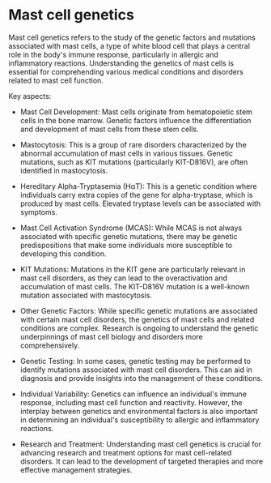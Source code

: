 # Mast cell genetics

Mast cell genetics refers to the study of the genetic factors and mutations associated with mast cells, a type of white blood cell that plays a central role in the body's immune response, particularly in allergic and inflammatory reactions. Understanding the genetics of mast cells is essential for comprehending various medical conditions and disorders related to mast cell function.

Key aspects:

* Mast Cell Development: Mast cells originate from hematopoietic stem cells in the bone marrow. Genetic factors influence the differentiation and development of mast cells from these stem cells.

* Mastocytosis: This is a group of rare disorders characterized by the abnormal accumulation of mast cells in various tissues. Genetic mutations, such as KIT mutations (particularly KIT-D816V), are often identified in mastocytosis.

* Hereditary Alpha-Tryptasemia (HαT): This is a genetic condition where individuals carry extra copies of the gene for alpha-tryptase, which is produced by mast cells. Elevated tryptase levels can be associated with symptoms.

* Mast Cell Activation Syndrome (MCAS): While MCAS is not always associated with specific genetic mutations, there may be genetic predispositions that make some individuals more susceptible to developing this condition.

* KIT Mutations: Mutations in the KIT gene are particularly relevant in mast cell disorders, as they can lead to the overactivation and accumulation of mast cells. The KIT-D816V mutation is a well-known mutation associated with mastocytosis.

* Other Genetic Factors: While specific genetic mutations are associated with certain mast cell disorders, the genetics of mast cells and related conditions are complex. Research is ongoing to understand the genetic underpinnings of mast cell biology and disorders more comprehensively.

* Genetic Testing: In some cases, genetic testing may be performed to identify mutations associated with mast cell disorders. This can aid in diagnosis and provide insights into the management of these conditions.

* Individual Variability: Genetics can influence an individual's immune response, including mast cell function and reactivity. However, the interplay between genetics and environmental factors is also important in determining an individual's susceptibility to allergic and inflammatory reactions.

* Research and Treatment: Understanding mast cell genetics is crucial for advancing research and treatment options for mast cell-related disorders. It can lead to the development of targeted therapies and more effective management strategies.
